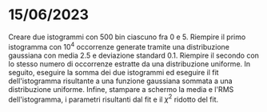 # 15/06/2023

Creare due istogrammi con 500 bin ciascuno fra 0 e 5. Riempire il primo istogramma con $10^4$ occorrenze generate tramite una distribuzione gaussiana con media 2.5 e deviazione standard 0.1. Riempire il secondo con lo stesso numero di occorrenze estratte da una distribuzione uniforme.
In seguito, eseguire la somma dei due istogrammi ed eseguire il fit dell'istogramma risultante a una funzione gaussiana sommata a una distribuzione uniforme.
Infine, stampare a schermo la media e l'RMS dell'istogramma, i parametri risultanti dal fit e il $\chi ^ 2$ ridotto del fit.
